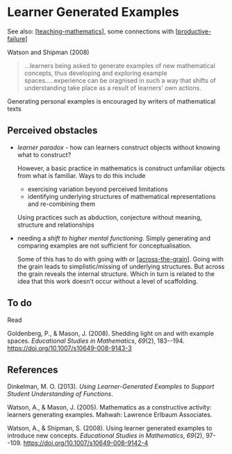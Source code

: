# Learner Generated Examples

See also: [[teaching-mathematics]], some connections with [[productive-failure]]

Watson and Shipman (2008) 
> ...learners being asked to generate examples of new mathematical concepts, thus developing and exploring example spaces.....experience can be oragnised in such a way that shifts of understanding take place as a result of learners' own actions.

Generating personal examples is encouraged by writers of mathematical texts

## Perceived obstacles

- _learner paradox_ - how can learners construct objects without knowing what to construct?

    However, a basic practice in mathematics is construct unfamiliar objects from what is familiar. Ways to do this include
    - exercising variation beyond perceived limitations
    - identifying underlying structures of mathematical representations and re-combining them

    Using practices such as abduction, conjecture without meaning, structure and relationships

- needing a _shift to higher mental functioning_. Simply generating and comparing examples are not sufficient for conceptualisation.

    Some of this has to do with going with or [[across-the-grain]]. Going with the grain leads to simplistic/missing of underlying structures. But across the grain reveals the internal structure. Which in turn is related to the idea that this work doesn't occur without a level of scaffolding.


## To do

Read

Goldenberg, P., & Mason, J. (2008). Shedding light on and with example spaces. *Educational Studies in Mathematics*, *69*(2), 183--194. <https://doi.org/10.1007/s10649-008-9143-3>



## References

Dinkelman, M. O. (2013). *Using Learner-Generated Examples to Support Student Understanding of Functions*.

Watson, A., & Mason, J. (2005). Mathematics as a constructive activity: learners generating examples. Mahwah: Lawrence Erlbaum Associates.

Watson, A., & Shipman, S. (2008). Using learner generated examples to introduce new concepts. *Educational Studies in Mathematics*, *69*(2), 97--109. <https://doi.org/10.1007/s10649-008-9142-4>


[//begin]: # "Autogenerated link references for markdown compatibility"
[teaching-mathematics]: teaching-mathematics "Teaching Mathematics"
[productive-failure]: productive-failure "Productive Failure"
[across-the-grain]: across-the-grain "Across the grain"
[//end]: # "Autogenerated link references"